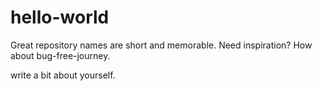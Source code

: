 # hello-world
Great repository names are short and memorable. Need inspiration? How about bug-free-journey.

write a bit about yourself.
